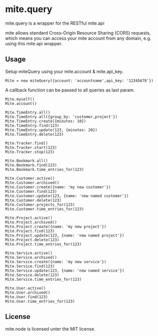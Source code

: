 mite.query
============

mite.query is a wrapper for the RESTful mite.api

mite allows standard Cross-Origin Resource Sharing (CORS) requests, which means
you can access your mite account from any domain, e.g. using this mite.api wrapper.

Usage
-------

Setup miteQuery using your mite.account & mite.api_key.

    Mite = new miteQuery({account: 'accountname',api_key: '12345678'})

A callback function can be passed to all queries as last param.

    Mite.myself()
    Mite.account()

    Mite.TimeEntry.all()
    Mite.TimeEntry.all({group_by: 'customer,project'})
    Mite.TimeEntry.create({minutes: 10})
    Mite.TimeEntry.find(123)
    Mite.TimeEntry.update(123, {minutes: 20})
    Mite.TimeEntry.delete(123)

    Mite.Tracker.find()
    Mite.Tracker.start(123)
    Mite.Tracker.stop(123)

    Mite.Bookmark.all()
    Mite.Bookmark.find(123)
    Mite.Bookmark.time_entries_for(123)

    Mite.Customer.active()
    Mite.Customer.archived()
    Mite.Customer.create({name: 'my new customer'})
    Mite.Customer.find(123)
    Mite.Customer.update(123, {name: 'new named customer'})
    Mite.Customer.delete(123)
    Mite.Customer.projects_for(123)
    Mite.Customer.time_entries_for(123)

    Mite.Project.active()
    Mite.Project.archived()
    Mite.Project.create({name: 'my new project'})
    Mite.Project.find(123)
    Mite.Project.update(123, {name: 'new named project'})
    Mite.Project.delete(123)
    Mite.Project.time_entries_for(123)

    Mite.Service.active()
    Mite.Service.archived()
    Mite.Service.create({name: 'my new service'})
    Mite.Service.find(123)
    Mite.Service.update(123, {name: 'new named service'})
    Mite.Service.delete(123)
    Mite.Service.time_entries_for(123)

    Mite.User.active()
    Mite.User.archived()
    Mite.User.find(123)
    Mite.User.time_entries_for(123)

License
-------

mite.node is licensed unter the MIT license.
